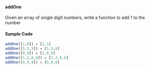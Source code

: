 #### addOne

Given an array of single digit numbers, write a function to add 1 to the number 


#### Sample Code
```js
addOne([1,0]) = [1,1]
addOne([5,5,5]) = [5,5,6]
addOne([9,9]) = [1,0,0]
addOne([1,2,6,4]) = [1,2,6,5]
addOne([4,9,9]) = [5,0,0]
```

